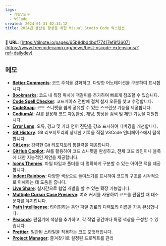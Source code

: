 ```yaml
---
tags:
  - 개발/도구
  - VSCode
created: 2024-01-31 02:34:12
title: 2024년 생산성 향상을 위한 Visual Studio Code 익스텐션
---
```

🔗 **URL**: [https://tilnote.io/pages/65b8dbd4bdf77417ef8f3607](https://www.freecodecamp.org/news/best-vscode-extensions/?ref=dailydev)

## 메모

- [**Better Comments**](https://marketplace.visualstudio.com/items?itemName=aaron-bond.better-comments): 코드 주석을 강화하고, 다양한 어노테이션을 구분하여 표시합니다.
- [**Bookmarks**](https://marketplace.visualstudio.com/items?itemName=alefragnani.Bookmarks): 코드 내 특정 위치에 책갈피를 추가하여 빠르게 참조할 수 있습니다.
- [**Code Spell Checker**](https://marketplace.visualstudio.com/items?itemName=streetsidesoftware.code-spell-checker): 코드베이스 전반에 걸쳐 철자 오류를 찾고 수정합니다.
- [**CodeSnap**](https://marketplace.visualstudio.com/items?itemName=adpyke.codesnap): 코드 스니펫을 쉽게 공유할 수 있는 스크린샷 기능을 제공합니다.
- [**CodiumAI**](https://marketplace.visualstudio.com/items?itemName=Codium.codium): AI를 활용해 코드 자동완성, 채팅, 향상된 검색 및 제안 기능을 지원합니다.
- [**Error Lens**](https://marketplace.visualstudio.com/items?itemName=usernamehw.errorlens): 오류, 경고 및 기타 언어 진단을 강조 표시하여 디버깅을 개선합니다.
- [**Git History**](https://marketplace.visualstudio.com/items?itemName=donjayamanne.githistory): Git 리포지토리의 상세한 기록을 직접 VSCode 인터페이스에서 탐색합니다.
- [**GitLens**](https://marketplace.visualstudio.com/items?itemName=eamodio.gitlens): 강력한 Git 리포지토리 통찰력을 제공합니다.
- [**GitHub Copilot**](https://marketplace.visualstudio.com/items?itemName=GitHub.copilot): AI를 활용하여 코드 스니펫을 완성하고, 전체 코드 라인이나 블록에 대한 지능적인 제안을 제공합니다.
- [**Icons Themes**](https://marketplace.visualstudio.com/items?itemName=Equinusocio.vsc-material-theme-icons): 파일 타입과 폴더를 더 명확하게 구분할 수 있는 아이콘 팩을 제공합니다.
- [**Indent Rainbow**](https://marketplace.visualstudio.com/items?itemName=oderwat.indent-rainbow): 다양한 색상으로 들여쓰기를 표시하여 코드의 구조를 시각적으로 이해하는 데 도움을 줍니다.
- [**Live Share**](https://marketplace.visualstudio.com/items?itemName=MS-vsliveshare.vsliveshare): 실시간으로 협업 개발을 할 수 있는 확장 기능입니다.
- [**Multiple Cursor Case Preserve**](https://marketplace.visualstudio.com/items?itemName=Cardinal90.multi-cursor-case-preserve): 여러 커서를 사용하여 코드를 편집할 때 대소문자를 유지합니다.
- [**Path Intellisense**](https://marketplace.visualstudio.com/items?itemName=christian-kohler.path-intellisense): 타이핑하는 동안 파일 경로와 디렉토리 이름을 자동 완성합니다.
- [**Peacock**](https://marketplace.visualstudio.com/items?itemName=johnpapa.vscode-peacock): 편집기에 색상을 추가하고, 각 작업 공간마다 특정 색상을 구성할 수 있습니다.
- [**Prettier**](https://marketplace.visualstudio.com/items?itemName=esbenp.prettier-vscode): 일관된 스타일을 적용하는 코드 포맷터입니다.
- [**Project Manager**](https://marketplace.visualstudio.com/items?itemName=alefragnani.project-manager): 즐겨찾기로 설정된 프로젝트를 관리
